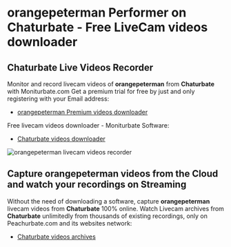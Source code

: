 # orangepeterman Performer on Chaturbate - Free LiveCam videos downloader

## Chaturbate Live Videos Recorder

Monitor and record livecam videos of **orangepeterman** from **Chaturbate** with Moniturbate.com
Get a premium trial for free by just and only registering with your Email address:
* [orangepeterman Premium videos downloader](https://moniturbate.com/request-demo-licence-key.html)

Free livecam videos downloader - Moniturbate Software:
* [Chaturbate videos downloader](https://moniturbate.com/moniturbate-download-software.html)

![orangepeterman livecam videos recorder](https://peachurnet.com/templates/moniturbate-software.png)


## Capture orangepeterman videos from the Cloud and watch your recordings on Streaming

Without the need of downloading a software, capture **orangepeterman** livecam videos from **Chaturbate** 100% online.
Watch Livecam archives from **Chaturbate** unlimitedly from thousands of existing recordings, only on Peachurbate.com and its websites network:
* [Chaturbate videos archives](https://peachurnet.com/)